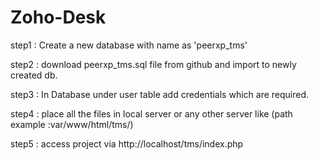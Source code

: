 # Zoho-Desk

step1 : Create a new database with name as 'peerxp_tms'

step2 : download peerxp_tms.sql file from github and import to newly created db.

step3 : In Database under user table add credentials which are required.

step4 : place all the files in local server or any other server like (path example :var/www/html/tms/)

step5 : access project via http://localhost/tms/index.php
